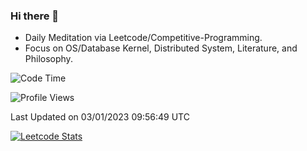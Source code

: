 ### Hi there 👋
* Daily Meditation via Leetcode/Competitive-Programming.
* Focus on OS/Database Kernel, Distributed System, Literature, and Philosophy.

<!--START_SECTION:waka-->
![Code Time](http://img.shields.io/badge/Code%20Time-0%20secs-blue)

![Profile Views](http://img.shields.io/badge/Profile%20Views-0-blue)


 Last Updated on 03/01/2023 09:56:49 UTC
<!--END_SECTION:waka-->

<!--
**fxrcode/fxrcode** is a ✨ _special_ ✨ repository because its `README.md` (this file) appears on your GitHub profile.

Here are some ideas to get you started:

- 🔭 I’m currently working on ...
- 🌱 I’m currently learning ...
- 👯 I’m looking to collaborate on ...
- 🤔 I’m looking for help with ...
- 💬 Ask me about ...
- 📫 How to reach me: ...
- 😄 Pronouns: ...
- ⚡ Fun fact: ...
-->
[![Leetcode Stats](https://leetcard.jacoblin.cool/hzhang413?font=Fira+Mono)](https://leetcode.com/hzhang413)
<!-- ![image](./cyberpunk-ghost-in-the-shell.gif)
![image](./gis-archive.png) -->
